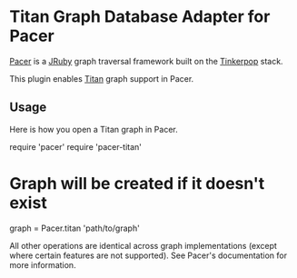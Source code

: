 # Titan Graph Database Adapter for Pacer

[Pacer](https://github.com/pangloss/pacer) is a
[JRuby](http://jruby.org) graph traversal framework built on the
[Tinkerpop](http://www.tinkerpop.com) stack.

This plugin enables [Titan](http://thinkaurelius.github.com/titan/) graph
support in Pacer.


## Usage

Here is how you open a Titan graph in Pacer.

  require 'pacer'
  require 'pacer-titan'

  # Graph will be created if it doesn't exist
  graph = Pacer.titan 'path/to/graph'

All other operations are identical across graph implementations (except
where certain features are not supported). See Pacer's documentation for
more information.

